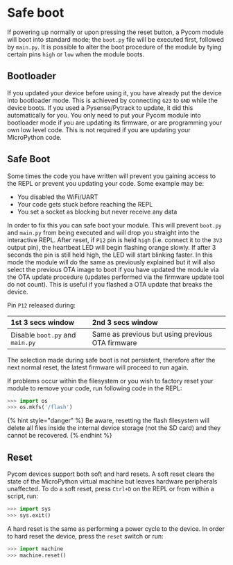 # Safe boot

If powering up normally or upon pressing the reset button, a Pycom module will boot into standard mode; the `boot.py` file will be executed first, followed by `main.py`. It is possible to alter the boot procedure of the module by tying certain pins `high` or `low` when the module boots.

## Bootloader

If you updated your device before using it, you have already put the device into bootloader mode. This is achieved by connecting `G23` to `GND` while the device boots. If you used a Pysense/Pytrack to update, it did this automatically for you. You only need to put your Pycom module into bootloader mode if you are updating its firmware, or are programming your own low level code. This is not required if you are updating your MicroPython code.

## Safe Boot

Some times the code you have written will prevent you gaining access to the REPL or prevent you updating your code. Some example may be:

* You disabled the WiFi/UART
* Your code gets stuck before reaching the REPL
* You set a socket as blocking but never receive any data

In order to fix this you can safe boot your module. This will prevent `boot.py` and `main.py` from being executed and will drop you straight into the interactive REPL. After reset, if `P12` pin is held `high` \(i.e. connect it to the `3V3` output pin), the heartbeat LED will begin flashing orange slowly. If after 3 seconds the pin is still held high, the LED will start blinking faster. In this mode the module will do the same as previously explained but it will also select the previous OTA image to boot if you have updated the module via the OTA update procedure \(updates performed via the firmware update tool do not count). This is useful if you flashed a OTA update that breaks the device.

Pin `P12` released during:

| 1st 3 secs window | 2nd 3 secs window |
| :--- | :--- |
| Disable `boot.py` and `main.py` | Same as previous but using previous OTA firmware |

The selection made during safe boot is not persistent, therefore after the next normal reset, the latest firmware will proceed to run again.

If problems occur within the filesystem or you wish to factory reset your module to remove your code, run following code in the REPL:

```python
>>> import os
>>> os.mkfs('/flash')
```

{% hint style="danger" %}
Be aware, resetting the flash filesystem will delete all files inside the internal device storage \(not the SD card) and they cannot be recovered.
{% endhint %}

## Reset

Pycom devices support both soft and hard resets. A soft reset clears the state of the MicroPython virtual machine but leaves hardware peripherals unaffected. To do a soft reset, press `Ctrl+D` on the REPL or from within a script, run:

```python
>>> import sys
>>> sys.exit()
```

A hard reset is the same as performing a power cycle to the device. In order to hard reset the device, press the `reset` switch or run:

```python
>>> import machine
>>> machine.reset()
```

